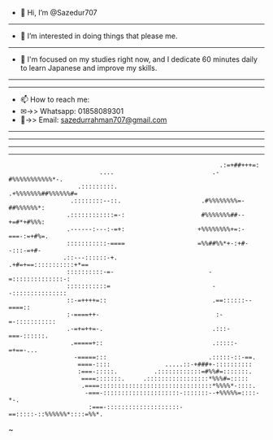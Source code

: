 - 👋 Hi, I’m @Sazedur707
- ----------------------
- 👀 I’m interested in doing things that please me.
- ----------------------
- 🌱 I'm focused on my studies right now, and I dedicate 60 minutes daily to learn Japanese and improve my skills.
- ----------------------
- ----------------------
- 📫 How to reach me:
- ✉->>  Whatsapp: 01858089301
- 📧->> Email: sazedurrahman707@gmail.com
-------------------------
-------------------------
-------------------------
-------------------------
                                                                                          
                                                                                          
                                                                                          
                                                                                          
                                                              .:=+##+++=:                 
                             ....                           .-#%%%%%%%%%%%*-.             
                       .:::::::::.                        .+%%%%%%%##%%%%%%#=             
                     .::::::::--::.                      .#%%%%%%%%=-##%%%%%%*:           
                    .::::::::::::=-:                     #%%%%%%%##--+=#*+#%%%:           
                    .------:---:-=+:                    +%%%%%%%%+=:-===-:=+#%=.          
                    :::::::::::-====                    =%%##%%*+-:+#--:::-=+#-           
                   .::---::::::-+.                      .+#=+==:::::::::::+*==            
                    ::::::::::-=-                          -=::::::::::::::-:             
                    :::::::::::=                            --:::::::::::::::             
                    ::-=++++=::                             .==::::::--====::             
                    :-====++-                                :-=-:::::::::::              
                    .-=+=++=-.                              .:::-===-::::::.              
                     .=====+::                              .:::::-=+==-...               
                      -=====:::                            .:::::-::-==.                  
                       ====-::::               .....::-+###+-::::::::::                   
                       :===-:::::.          .::::::::::::=#%%#=:::::::.                   
                        ====:::::::.     .:::::::::::::::::*%%%#=:::::                    
                        .====:::::::::::::::::::::::::::::::*%%%%*-::::.                  
                         -===-:::::::::::::::::::::-:::::::--+%%%%%=::::-*-.              
                          :===-::::::::::::::::::::-==:::::-::%%%%%%*::::=%%*.            
~



